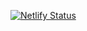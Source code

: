[![Netlify Status](https://api.netlify.com/api/v1/badges/8689d114-f2db-4b21-b900-0252d3377a71/deploy-status)](https://app.netlify.com/sites/echoboy/deploys)
